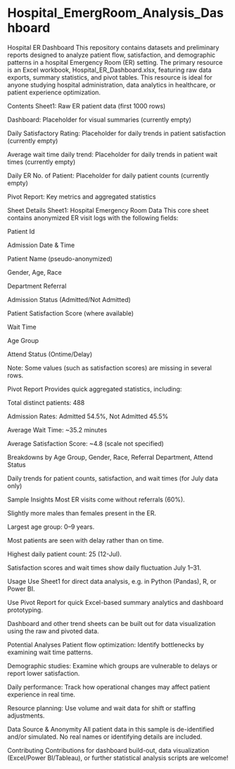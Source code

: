 # Hospital_EmergRoom_Analysis_Dashboard

Hospital ER Dashboard
This repository contains datasets and preliminary reports designed to analyze patient flow, satisfaction, and demographic patterns in a hospital Emergency Room (ER) setting. The primary resource is an Excel workbook, Hospital_ER_Dashboard.xlsx, featuring raw data exports, summary statistics, and pivot tables. This resource is ideal for anyone studying hospital administration, data analytics in healthcare, or patient experience optimization.

Contents
Sheet1: Raw ER patient data (first 1000 rows)

Dashboard: Placeholder for visual summaries (currently empty)

Daily Satisfactory Rating: Placeholder for daily trends in patient satisfaction (currently empty)

Average wait time daily trend: Placeholder for daily trends in patient wait times (currently empty)

Daily ER No. of Patient: Placeholder for daily patient counts (currently empty)

Pivot Report: Key metrics and aggregated statistics

Sheet Details
Sheet1: Hospital Emergency Room Data
This core sheet contains anonymized ER visit logs with the following fields:

Patient Id

Admission Date & Time

Patient Name (pseudo-anonymized)

Gender, Age, Race

Department Referral

Admission Status (Admitted/Not Admitted)

Patient Satisfaction Score (where available)

Wait Time

Age Group

Attend Status (Ontime/Delay)

Note: Some values (such as satisfaction scores) are missing in several rows.

Pivot Report
Provides quick aggregated statistics, including:

Total distinct patients: 488

Admission Rates: Admitted 54.5%, Not Admitted 45.5%

Average Wait Time: ~35.2 minutes

Average Satisfaction Score: ~4.8 (scale not specified)

Breakdowns by Age Group, Gender, Race, Referral Department, Attend Status

Daily trends for patient counts, satisfaction, and wait times (for July data only)

Sample Insights
Most ER visits come without referrals (60%).

Slightly more males than females present in the ER.

Largest age group: 0–9 years.

Most patients are seen with delay rather than on time.

Highest daily patient count: 25 (12-Jul).

Satisfaction scores and wait times show daily fluctuation July 1–31.

Usage
Use Sheet1 for direct data analysis, e.g. in Python (Pandas), R, or Power BI.

Use Pivot Report for quick Excel-based summary analytics and dashboard prototyping.

Dashboard and other trend sheets can be built out for data visualization using the raw and pivoted data.

Potential Analyses
Patient flow optimization: Identify bottlenecks by examining wait time patterns.

Demographic studies: Examine which groups are vulnerable to delays or report lower satisfaction.

Daily performance: Track how operational changes may affect patient experience in real time.

Resource planning: Use volume and wait data for shift or staffing adjustments.

Data Source & Anonymity
All patient data in this sample is de-identified and/or simulated. No real names or identifying details are included.

Contributing
Contributions for dashboard build-out, data visualization (Excel/Power BI/Tableau), or further statistical analysis scripts are welcome!
